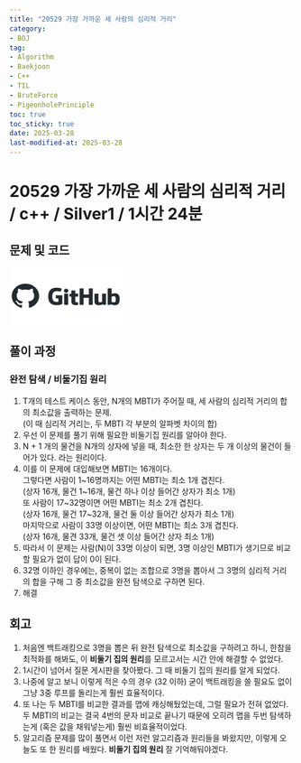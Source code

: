 ```yaml
---
title: "20529 가장 가까운 세 사람의 심리적 거리"
category:
- BOJ
tag:
- Algorithm
- Baekjoon
- C++
- TIL
- BruteForce
- PigeonholePrinciple
toc: true
toc_sticky: true
date: 2025-03-28
last-modified-at: 2025-03-28
---
```


#   20529 가장 가까운 세 사람의 심리적 거리 / c++ / Silver1 / 1시간 24분

## 문제 및 코드   
[<img src="https://github.com/Sho1007/sho1007.github.io/blob/main/assets/images/github-logo-vector.png?raw=true" width="200" height="100"/>](https://github.com/Sho1007/Algorithm/tree/main/%EB%B0%B1%EC%A4%80/Silver/20529.%E2%80%85%EA%B0%80%EC%9E%A5%E2%80%85%EA%B0%80%EA%B9%8C%EC%9A%B4%E2%80%85%EC%84%B8%E2%80%85%EC%82%AC%EB%9E%8C%EC%9D%98%E2%80%85%EC%8B%AC%EB%A6%AC%EC%A0%81%E2%80%85%EA%B1%B0%EB%A6%AC)

## 풀이 과정
### 완전 탐색 / 비둘기집 원리
1. T개의 테스트 케이스 동안, N개의 MBTI가 주어질 때, 세 사람의 심리적 거리의 합의 최소값을 출력하는 문제.  
(이 때 심리적 거리는, 두 MBTI 각 부분의 알파벳 차이의 합)
2. 우선 이 문제를 풀기 위해 필요한 비둘기집 원리를 알아야 한다.
3. N + 1 개의 물건을 N개의 상자에 넣을 때, 최소한 한 상자는 두 개 이상의 물건이 들어가 있다. 라는 원리이다.
4. 이를 이 문제에 대입해보면 MBTI는 16개이다.  
그렇다면 사람이 1~16명까지는 어떤 MBTI는 최소 1개 겹친다.  
(상자 16개, 물건 1~16개, 물건 하나 이상 들어간 상자가 최소 1개)  
또 사람이 17~32명이면 어떤 MBTI는 최소 2개 겹친다.  
(상자 16개, 물건 17~32개, 물건 둘 이상 들어간 상자가 최소 1개)  
마지막으로 사람이 33명 이상이면, 어떤 MBTI는 최소 3개 겹친다.  
(상자 16개, 물견 33개, 물건 셋 이상 들어간 상자 최소 1개)
5. 따라서 이 문제는 사람(N)이 33명 이상이 되면, 3명 이상인 MBTI가 생기므로 비교할 필요가 없이 답이 0이 된다.
6. 32명 이하인 경우에는, 중복이 없는 조합으로 3명을 뽑아서 그 3명의 심리적 거리의 합을 구해 그 중 최소값을 완전 탐색으로 구하면 된다.
7. 해결

## 회고
1. 처음엔 백트래킹으로 3명을 뽑은 뒤 완전 탐색으로 최소값을 구하려고 하니, 한참을 최적화를 해봐도, 이 <b>비둘기 집의 원리</b>를 모르고서는 시간 안에 해결할 수 없었다.
2. 1시간이 넘어서 질문 게시판을 찾아봤다. 그 때 비둘기 집의 원리를 알게 되었다.
3. 나중에 알고 보니 이렇게 적은 수의 경우 (32 이하) 굳이 백트래킹을 쓸 필요도 없이 그냥 3중 루프를 돌리는게 훨씬 효율적이다. 
4. 또 나는 두 MBTI를 비교한 결과를 맵에 캐싱해뒀었는데, 그럴 필요가 전혀 없었다. 두 MBTI의 비교는 결국 4번의 문자 비교로 끝나기 때문에 오히려 맵을 두번 탐색하는게 (혹은 값을 채워넣는게) 훨씬 비효율적이었다.
5. 알고리즘 문제를 많이 풀면서 이런 저런 알고리즘과 원리들을 봐왔지만, 이렇게 오늘도 또 한 원리를 배웠다. <b>비둘기 집의 원리</b> 잘 기억해둬야겠다.